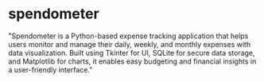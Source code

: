 # spendometer
"Spendometer is a Python-based expense tracking application that helps users monitor and manage their daily, weekly, and monthly expenses with data visualization. Built using Tkinter for UI, SQLite for secure data storage, and Matplotlib for charts, it enables easy budgeting and financial insights in a user-friendly interface."
